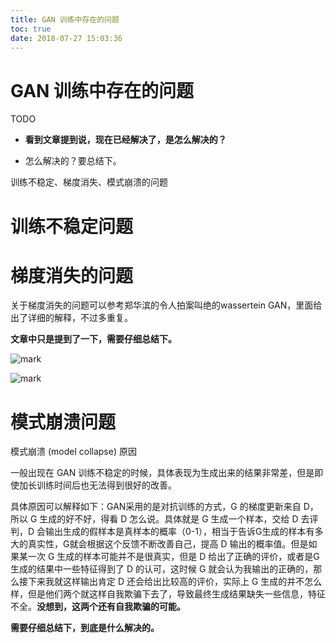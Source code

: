 ```yaml
---
title: GAN 训练中存在的问题
toc: true
date: 2018-07-27 15:03:36
---
```

# GAN 训练中存在的问题



TODO

* **看到文章提到说，现在已经解决了，是怎么解决的？**

* 怎么解决的？要总结下。


训练不稳定、梯度消失、模式崩溃的问题




# 训练不稳定问题





# 梯度消失的问题


关于梯度消失的问题可以参考郑华滨的令人拍案叫绝的wassertein GAN，里面给出了详细的解释，不过多重复。

**文章中只是提到了一下，需要仔细总结下。**


![mark](http://pacdb2bfr.bkt.clouddn.com/blog/image/180727/309ii49fg0.png?imageslim)

![mark](http://pacdb2bfr.bkt.clouddn.com/blog/image/180727/373f98AL3E.png?imageslim)






# 模式崩溃问题


模式崩溃 (model collapse) 原因

一般出现在 GAN 训练不稳定的时候，具体表现为生成出来的结果非常差，但是即使加长训练时间后也无法得到很好的改善。

具体原因可以解释如下：GAN采用的是对抗训练的方式，G 的梯度更新来自 D，所以 G 生成的好不好，得看 D 怎么说。具体就是 G 生成一个样本，交给 D 去评判，D 会输出生成的假样本是真样本的概率（0-1），相当于告诉G生成的样本有多大的真实性，G就会根据这个反馈不断改善自己，提高 D 输出的概率值。但是如果某一次 G 生成的样本可能并不是很真实，但是 D 给出了正确的评价，或者是G 生成的结果中一些特征得到了 D 的认可，这时候 G 就会认为我输出的正确的，那么接下来我就这样输出肯定 D 还会给出比较高的评价，实际上 G 生成的并不怎么样，但是他们两个就这样自我欺骗下去了，导致最终生成结果缺失一些信息，特征不全。**没想到，这两个还有自我欺骗的可能。**

**需要仔细总结下，到底是什么解决的。**

